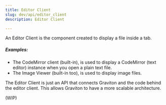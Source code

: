 ```yaml
---
title: Editor Client
slug: dev/api/editor_client
description: Editor Client

---
```


An Editor Client is the component created to display a file inside a tab. 

##### Examples:
* The CodeMirror client (built-in), is used to display a CodeMirror (text editor) instance when you open a plain text file. 
* The Image Viewer (built-in too), is used to display image files.

The Editor Client is just an API that connects Graviton and the code behind the editor client. This allows Graviton to have a more scalable architecture.

(WIP)